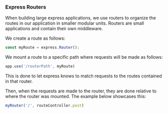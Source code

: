 ### Express Routers

When building large express applications, we use routers to organize the routes in our application in smaller modular units. Routers are small applications and contain their own middleware. 

We create a route as follows: 

```js
const myRoute = express.Router();
```

We mount a route to a specific path where requests will be made as follows:

```js
app.use('/routerPath', myRoute)
```

This is done to let express knows to match requests to the routes contained in that router.

Then, when the requests are made to the router,  they are done relative to where the router was mounted. The example below showcases this:

```js
myRouter('/', routeController.post)
```

